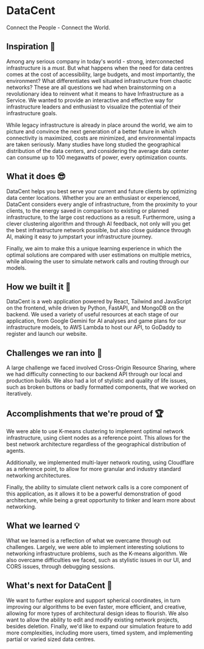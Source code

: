 # DataCent
Connect the People - Connect the World.

## Inspiration 🧠

Among any serious company in today's world - strong, interconnected infrastructure is a *must*. But what happens when the need for data centres comes at the cost of accessibility, large budgets, and most importantly, the environment? What differentiates well situated infrastructure from chaotic networks? These are all questions we had when brainstorming on a revolutionary idea to reinvent what it means to have Infrastructure as a Service. We wanted to provide an interactive and effective way for infrastructure leaders and enthusiast to visualize the potential of their infrastructure goals.

While legacy infrastructure is already in place around the world, we aim to picture and convince the next generation of a better future in which connectivity is maximized, costs are minimized, and environmental impacts are taken seriously.  Many studies have long studied the geographical distribution of the data centers, and considering the average data center can consume up to 100 megawatts of power, every optimization counts.

## What it does 😎

DataCent helps you best serve your current and future clients by optimizing data center locations. Whether you are an enthusiast or experienced, DataCent considers every angle of infrastructure, from the proximity to your clients, to the energy saved in comparison to existing or planned infrastructure, to the large cost reductions as a result. Furthermore, using a clever clustering algorithm and through AI feedback, not only will you get the best infrastructure network possible, but also close guidance through AI, making it easy to jumpstart your infrastructure journey. 

Finally, we aim to make this a unique learning experience in which the optimal solutions are compared with user estimations on multiple metrics, while allowing the user to simulate network calls and routing through our models. 

## How we built it 🔧 

DataCent is a web application powered by React, Tailwind and JavaScript on the frontend, while driven by Python, FastAPI, and MongoDB on the backend. We used a variety of useful resources at each stage of our application, from Google Gemini for AI analyses and game plans for our infrastructure models, to AWS Lambda to host our API, to GoDaddy to register and launch our website.

## Challenges we ran into 🚧 

A large challenge we faced involved Cross-Origin Resource Sharing, where we had difficulty connecting to our backend API through our local and production builds. We also had a lot of stylistic and quality of life issues, such as broken buttons or badly formatted components, that we worked on iteratively.

## Accomplishments that we're proud of 🏆

We were able to use K-means clustering to implement optimal network infrastructure, using client nodes as a reference point. This allows for the best network architecture regardless of the geographical distribution of agents. 

Additionally, we implemented multi-layer network routing, using Cloudflare as a reference point, to allow for more granular and industry standard networking architectures.

Finally, the ability to simulate client network calls is a core component of this application, as it allows it to be a powerful demonstration of good architecture, while being a great opportunity to tinker and learn more about networking.
 
## What we learned 💡

What we learned is a reflection of what we overcame through out challenges. Largely, we were able to implement interesting solutions to networking infrastructure problems, such as the K-means algorithm. We also overcame difficulties we faced, such as stylistic issues in our UI, and CORS issues, through debugging sessions.

## What's next for DataCent 🤔

We want to further explore and support spherical coordinates, in turn improving our algorithms to be even faster, more efficient, and creative, allowing for more types of architectural design ideas to flourish. We also want to allow the ability to edit and modify existing network projects, besides deletion. Finally, we'd like to expand our simulation feature to add more complexities, including more users, timed system, and implementing partial or varied sized data centres.
